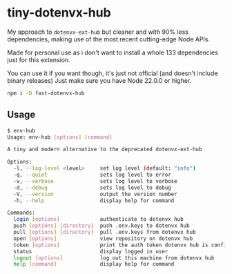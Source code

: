 # tiny-dotenvx-hub

My approach to `dotenvx-ext-hub` but cleaner and with 90% less dependencies, making use of the most recent cutting-edge Node APIs.

Made for personal use as i don't want to install a whole 133 dependencies just for this extension.

You can use it if you want though, it's just not official (and doesn't include binary releases) Just make sure you have Node 22.0.0 or higher.

```sh
npm i -D fast-dotenvx-hub
```

## Usage

```sh
$ env-hub
Usage: env-hub [options] [command]

A tiny and modern alternative to the deprecated dotenvx-ext-hub

Options:
  -l, --log-level <level>     set log level (default: "info")
  -q, --quiet                 sets log level to error
  -v, --verbose               sets log level to verbose
  -d, --debug                 sets log level to debug
  -V, --version               output the version number
  -h, --help                  display help for command

Commands:
  login [options]             authenticate to dotenvx hub
  push [options] [directory]  push .env.keys to dotenvx hub
  pull [options] [directory]  pull .env.keys from dotenvx hub
  open [options]              view repository on dotenvx hub
  token [options]             print the auth token dotenvx hub is configured to use
  status                      display logged in user
  logout [options]            log out this machine from dotenvx hub
  help [command]              display help for command
```
